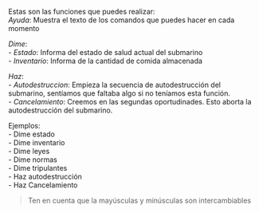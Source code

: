 Estas son las funciones que puedes realizar:\
*Ayuda*: Muestra el texto de los comandos que puedes hacer en cada momento

*Dime*:\
\- *Estado*: Informa del estado de salud actual del submarino\
\- *Inventario*: Informa de la cantidad de comida almacenada

*Haz*:\
\- *Autodestruccion*: Empieza la secuencia de autodestrucción del submarino, sentíamos que faltaba algo si no teníamos esta función\.\
\- *Cancelamiento*: Creemos en las segundas oportudinades\. Esto aborta la autodestrucción del submarino\.

Ejemplos:\
\- Dime estado\
\- Dime inventario\
\- Dime leyes\
\- Dime normas\
\- Dime tripulantes\
\- Haz autodestrucción\
\- Haz Cancelamiento


> Ten en cuenta que la mayúsculas y minúsculas son intercambiables
